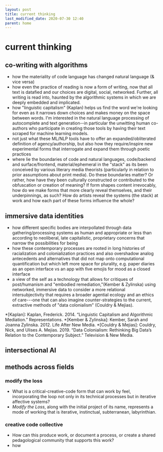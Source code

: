 ```yaml
---
layout: post
title: current thinking
last_modified_date: 2020-07-30 12:40
parent: home
---
```


# current thinking

## co-writing with algorithms
- how the materiality of code language has changed natural language (& vice versa) 
- how even the practice of reading is now a form of writing, now that all text is datafied and our choices are digital, social, networked. Further, all writing is read into, haunted by the algorithmic systems in which we are deeply embedded and implicated. 
- how "linguistic capitalism" (Kaplan) helps us find the word we're looking for even as it narrows down choices and makes money on the space between words. I'm interested in the natural language processing of autocomplete and text generation--in particular the unwitting human co-authors who participate in creating those tools by having their text scraped for machine learning models.
- not just what these ML/NLP tools have to offer an expanded/obliterated definition of agency/authorship, but also how they require/inspire new experimental forms that interrogate and expand them through poetic practices
- where lie the boundaries of code and natural languages, code/backend and surface/frontend, material/ephemeral in the "stack" as its been conceived by various literary media theorists (particularly in relation to prior assumptions about print media). Do these boundaries matter? Or rather, how have they been culturally constructed or contributed to the obfuscation or creation of meaning? If form shapes content irrevocably, how do we make forms that more clearly reveal themselves, and their underpinnings, as such? How do artists reveal the systems (the stack) at work and how each part of these forms influence the whole?  


## immersive data identities
- how different specific bodies are interpollated through data gathering/processing systems as human and appropriate or less than according to neoliberal, late capitalistic, proprietary concerns that narrow the possibilities for being
- how these contemporary processes are rooted in long histories of racialization and colonialization practices and also overshadow analog antecedents and alternatives that did not map onto computational quantification but which left more space for plurality, e.g. paper diaries as an open interface vs an app with five emojis for mood as a closed interface   
- a view of the self as a technology that allows for critiques of post/humanism and "embodied remediation,"(Kember & Zylinska) using networked,  immersive data to consider a more relational intersubjectivity that requires a broader agential ecology and an ethics of care---one that can also imagine counter-strategies to the current, extractive methods of "data colonialism" (Couldry & Mejias). 

*[Kaplan]: Kaplan, Frederick. 2014. “Linguistic Capitalism and Algorithmic Mediation.” Representations.
*[Kember & Zylinska]: Kember, Sarah and Joanna Zylinska. 2012. Life After New Media.
*[Couldry & Mejias]: Couldry, Nick, and Ulises A. Mejias. 2019. “Data Colonialism: Rethinking Big Data’s Relation to the Contemporary Subject.” Television & New Media.


## intersectional AI


## methods across fields

### modify the loss
- What is a critical-creative-code form that can work by feel, incorporating the loop not only in its technical processes but in iterative affective systems? 
- _Modify the Loss_, along with the initial project of its name, represents a mode of working that is iterative, instinctual, subterranean, labyrinthian. 

### creative code collective
- How can this produce work, or document a process, or create a shared pedagological community that supports this work? 
- how 